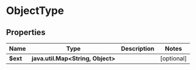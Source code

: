 
# ObjectType

## Properties
Name | Type | Description | Notes
------------ | ------------- | ------------- | -------------
**$ext** | **java.util.Map&lt;String, Object&gt;** |  |  [optional]



